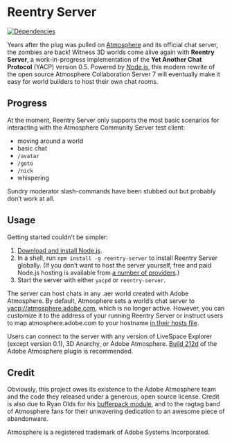 Reentry Server
==============

[![Dependencies](https://david-dm.org/1ec5/reentry-server.png)](https://david-dm.org/1ec5/reentry-server)

Years after the plug was pulled on [Atmosphere](https://en.wikipedia.org/wiki/Adobe_Atmosphere) and its official chat server, the zombies are back! Witness 3D worlds come alive again with **Reentry Server**, a work-in-progress implementation of the **Yet Another Chat Protocol** (YACP) version 0.5. Powered by [Node.js](http://nodejs.org/), this modern rewrite of the open source Atmosphere Collaboration Server 7 will eventually make it easy for world builders to host their own chat rooms.

Progress
--------

At the moment, Reentry Server only supports the most basic scenarios for interacting with the Atmosphere Community Server test client:

* moving around a world
* basic chat
* `/avatar`
* `/goto`
* `/nick`
* whispering

Sundry moderator slash-commands have been stubbed out but probably don’t work at all.

Usage
-----

Getting started couldn’t be simpler:

1. [Download and install Node.js](http://nodejs.org).
1. In a shell, run `npm install -g reentry-server` to install Reentry Server globally. (If you don’t want to host the server yourself, free and paid Node.js hosting is available from [a number of providers](https://github.com/joyent/node/wiki/Node-Hosting).)
1. Start the server with either `yacpd` or `reentry-server`.

The server can host chats in any .aer world created with Adobe Atmosphere. By default, Atmosphere sets a world’s chat server to <yacp://atmosphere.adobe.com>, which is no longer active. However, you can customize it to the address of your running Reentry Server or instruct users to map atmosphere.adobe.com to your hostname [in their hosts file](http://www.jfdhobbies.com/AtmoTutorials.html).

Users can connect to the server with any version of LiveSpace Explorer (except version 0.1), 3D Anarchy, or Adobe Atmosphere. [Build 212d](ftp://ftp.adobe.com/pub/adobe/atmosphere/win/2.x/) of the Adobe Atmosphere plugin is recommended.

Credit
------

Obviously, this project owes its existence to the Adobe Atmosphere team and the code they released under a generous, open source license. Credit is also due to Ryan Olds for his [bufferpack module](https://github.com/ryanrolds/bufferpack), and to the ragtag band of Atmosphere fans for their unwavering dedication to an awesome piece of abandonware.

Atmosphere is a registered trademark of Adobe Systems Incorporated.
